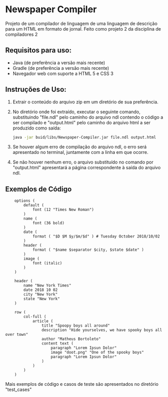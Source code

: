 # Newspaper Compiler

Projeto de um compilador de linguagem de uma linguagem de descrição para um HTML em formato de jornal.
Feito como projeto 2 da disciplina de compiladores 2


## Requisitos para uso:
- Java (de preferência a versão mais recente)
- Gradle (de preferência a versão mais recente)
- Navegador web com suporte a HTML 5 e CSS 3

## Instruções de Uso:
1. Extrair o conteúdo do arquivo zip em um diretório de sua preferência.
   
2. No diretório onde foi extraído, executar o seguinte comando, substituindo "file.ndl" pelo caminho do arquivo ndl contendo o código a ser compilado e "output.html" pelo caminho do arquivo html a ser produzido como saída:
   ```bash
   java -jar buid/libs/Newspaper-Compiler.jar file.ndl output.html
   ```
3. Se houver algum erro de compilação do arquivo ndl, o erro será apresentado no terminal, juntamente com a linha em que ocorre.
   
4. Se não houver nenhum erro, o arquivo substituído no comando por "output.html" apresentará a página correspondente à saída do arquivo ndl.
   

## Exemplos de Código

```
    options (
        default (
            font (12 "Times New Roman")
        )
        name (
            font (36 bold)
        )
        date (
            format ( "$D $M $y/$m/$d" ) # Tuesday October 2018/10/02
        )
        header (
            format ( "$name $separator $city, $state $date" )
        )
        image (
            font (italic)
        )
    )

    header (
        name "New York Times"
        date 2018 10 02
        city "New York"
        state "New York"
    )

    row (
        col-full (
            article (
                title "Spoopy boys all around"
                description "Hide yourselves, we have spooky boys all over town"
                author "Matheus Bortoleto"
                content text (
                    paragraph "Lorem Ipsun Dolor"
                    image "doot.png" "One of the spooky boys"
                    paragraph "Lorem Ipsun Dolor"
                )
            )
        )
    )
```

 Mais exemplos de código e casos de teste são apresentados no diretório "test_cases"